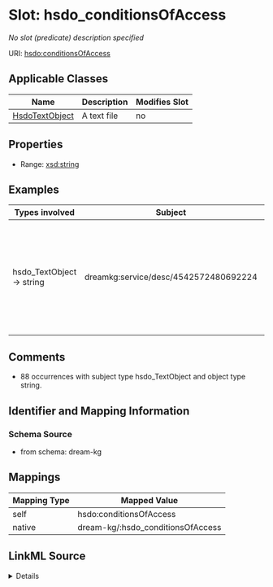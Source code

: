 

# Slot: hsdo_conditionsOfAccess


_No slot (predicate) description specified_





URI: [hsdo:conditionsOfAccess](hsdo:conditionsOfAccess)



<!-- no inheritance hierarchy -->





## Applicable Classes

| Name | Description | Modifies Slot |
| --- | --- | --- |
| [HsdoTextObject](../classes/HsdoTextObject.md) | A text file |  no  |







## Properties

* Range: [xsd:string](xsd:string)






## Examples

| Types involved | Subject | Predicate | Object |
| --- | --- | --- | --- |
| hsdo_TextObject → string | dreamkg:service/desc/4542572480692224 | hsdo:conditionsOfAccess | Must have Medical Assistance (Medicaid). This program helps people who are 13 to 19 years old. |


## Comments

* 88 occurrences with subject type hsdo_TextObject and object type string.

## Identifier and Mapping Information







### Schema Source


* from schema: dream-kg




## Mappings

| Mapping Type | Mapped Value |
| ---  | ---  |
| self | hsdo:conditionsOfAccess |
| native | dream-kg/:hsdo_conditionsOfAccess |




## LinkML Source

<details>
```yaml
name: hsdo_conditionsOfAccess
description: No slot (predicate) description specified
comments:
- 88 occurrences with subject type hsdo_TextObject and object type string.
examples:
- description: hsdo_TextObject → string
  object:
    example_object: Must have Medical Assistance (Medicaid). This program helps people
      who are 13 to 19 years old.
    example_predicate: hsdo:conditionsOfAccess
    example_subject: dreamkg:service/desc/4542572480692224
from_schema: dream-kg
rank: 1000
slot_uri: hsdo:conditionsOfAccess
alias: hsdo_conditionsOfAccess
domain_of:
- hsdo_TextObject
range: string

```
</details>